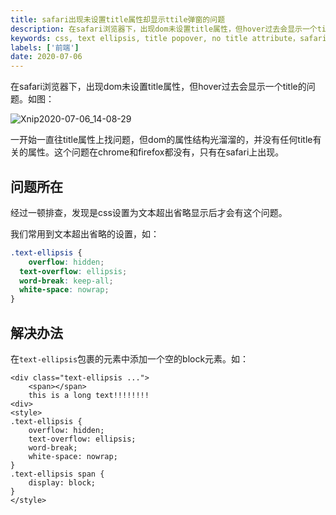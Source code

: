 ```yaml
---
title: safari出现未设置title属性却显示ttile弹窗的问题
description: 在safari浏览器下，出现dom未设置title属性，但hover过去会显示一个title的问题。
keywords: css, text ellipsis, title popover, no title attribute，safari
labels: ['前端']
date: 2020-07-06
---
```


在safari浏览器下，出现dom未设置title属性，但hover过去会显示一个title的问题。如图：

![Xnip2020-07-06_14-08-29](https://user-images.githubusercontent.com/21136420/86565425-634bc400-bf9a-11ea-8daf-76cba18e2936.jpg)

一开始一直往title属性上找问题，但dom的属性结构光溜溜的，并没有任何title有关的属性。这个问题在chrome和firefox都没有，只有在safari上出现。

## 问题所在

经过一顿排查，发现是css设置为文本超出省略显示后才会有这个问题。

我们常用到文本超出省略的设置，如：

```css
.text-ellipsis {
	overflow: hidden;
  text-overflow: ellipsis;
  word-break: keep-all;
  white-space: nowrap;
}
```

## 解决办法

在`text-ellipsis`包裹的元素中添加一个空的block元素。如：

```
<div class="text-ellipsis ...">
	<span></span>
	this is a long text!!!!!!!!
<div>
<style>
.text-ellipsis {
	overflow: hidden;
	text-overflow: ellipsis;
	word-break;
	white-space: nowrap;
}
.text-ellipsis span {
	display: block;
}
</style>
```

